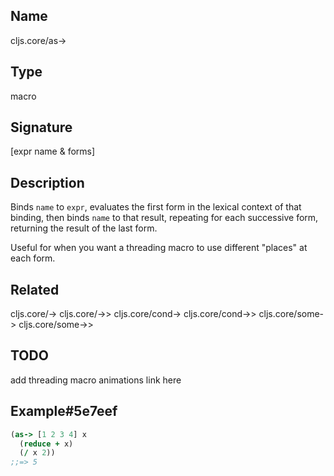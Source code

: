 ## Name
cljs.core/as->

## Type
macro

## Signature
[expr name & forms]

## Description

Binds `name` to `expr`, evaluates the first form in the lexical context of that
binding, then binds `name` to that result, repeating for each successive form,
returning the result of the last form.

Useful for when you want a threading macro to use different "places" at each
form.

## Related
cljs.core/->
cljs.core/->>
cljs.core/cond->
cljs.core/cond->>
cljs.core/some->
cljs.core/some->>

## TODO
add threading macro animations link here

## Example#5e7eef

```clj
(as-> [1 2 3 4] x
  (reduce + x)
  (/ x 2))
;;=> 5
```
